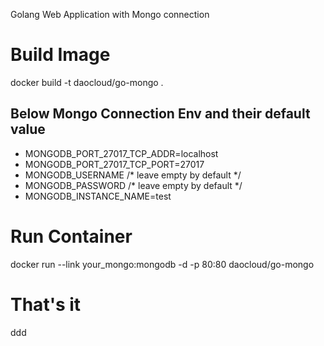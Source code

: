 Golang Web Application with Mongo connection
# Build Image
docker build -t daocloud/go-mongo .


## Below Mongo Connection Env and their default value
* MONGODB_PORT_27017_TCP_ADDR=localhost
* MONGODB_PORT_27017_TCP_PORT=27017
* MONGODB_USERNAME /* leave empty by default */
* MONGODB_PASSWORD /* leave empty by default */
* MONGODB_INSTANCE_NAME=test

# Run Container
docker run --link your_mongo:mongodb -d -p 80:80 daocloud/go-mongo

# That's it

ddd
